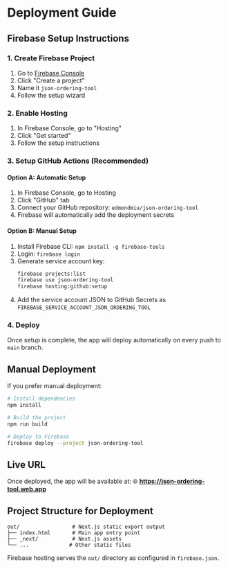 # Deployment Guide

## Firebase Setup Instructions

### 1. Create Firebase Project
1. Go to [Firebase Console](https://console.firebase.google.com/)
2. Click "Create a project"
3. Name it `json-ordering-tool`
4. Follow the setup wizard

### 2. Enable Hosting
1. In Firebase Console, go to "Hosting"
2. Click "Get started"
3. Follow the setup instructions

### 3. Setup GitHub Actions (Recommended)

#### Option A: Automatic Setup
1. In Firebase Console, go to Hosting
2. Click "GitHub" tab
3. Connect your GitHub repository: `edmondmiu/json-ordering-tool`
4. Firebase will automatically add the deployment secrets

#### Option B: Manual Setup
1. Install Firebase CLI: `npm install -g firebase-tools`
2. Login: `firebase login`
3. Generate service account key:
   ```bash
   firebase projects:list
   firebase use json-ordering-tool
   firebase hosting:github:setup
   ```
4. Add the service account JSON to GitHub Secrets as `FIREBASE_SERVICE_ACCOUNT_JSON_ORDERING_TOOL`

### 4. Deploy
Once setup is complete, the app will deploy automatically on every push to `main` branch.

## Manual Deployment

If you prefer manual deployment:

```bash
# Install dependencies
npm install

# Build the project
npm run build

# Deploy to Firebase
firebase deploy --project json-ordering-tool
```

## Live URL
Once deployed, the app will be available at:
🌐 **https://json-ordering-tool.web.app**

## Project Structure for Deployment
```
out/                 # Next.js static export output
├── index.html       # Main app entry point
├── _next/           # Next.js assets
└── ...             # Other static files
```

Firebase hosting serves the `out/` directory as configured in `firebase.json`.